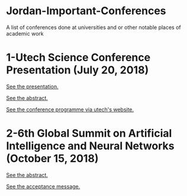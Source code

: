 # Jordan-Important-Conferences
A list of conferences done at universities and or other notable places of academic work

1-Utech Science Conference Presentation (July 20, 2018)
==========

[See the presentation.](https://drive.google.com/file/d/1GUD6B0Q-ane2dSznRGKXWBQMKz1v7A4D/view?fbclid=IwAR1bc7id6wePNo7ceycpgbQnq2nC2aoeLcM7GbRdLJKnu5LPHCqheV0cE7g)

[See the abstract.](https://drive.google.com/file/d/1jv4caN6ZNm2UKCgvb7q4JruvlSC8r-77/view?fbclid=IwAR3JwlOvf14l7_S0JlGgSMXUfCHJuPbQpsXr4GiDRY2-QmtqHtzc6DGMWuI)

[See the conference programme via utech's website.](http://utech.edu.jm/foss_conf/ConferenceProgramme.pdf?fbclid=IwAR2vhLxssMuZjf1KBscrZUG4OwCFggJZDGx3fZihYmWV6H-h_XDeWXMa1ds)


2-6th Global Summit on Artificial Intelligence and Neural Networks (October 15, 2018)
==========

[See the abstract.](https://drive.google.com/file/d/1pCkync_I2LCPkvFXq-wnUNyxfG8YwVZ0/view)

[See the acceptance message.](https://drive.google.com/file/d/1OJ0cB9Y7vflaB32kuS6SkDCclht2mTbI/view?usp=sharing)
